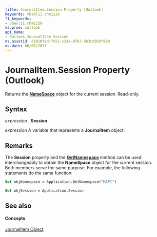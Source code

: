 ```yaml
---
title: JournalItem.Session Property (Outlook)
keywords: vbaol11.chm1229
f1_keywords:
- vbaol11.chm1229
ms.prod: outlook
api_name:
- Outlook.JournalItem.Session
ms.assetid: d691078d-f651-c31a-d767-0b3bd91df800
ms.date: 06/08/2017
---
```



# JournalItem.Session Property (Outlook)

Returns the  **[NameSpace](Outlook.NameSpace.md)** object for the current session. Read-only.


## Syntax

 _expression_ . **Session**

 _expression_ A variable that represents a **JournalItem** object.


## Remarks

The  **Session** property and the **[GetNamespace](Outlook.Application.GetNamespace.md)** method can be used interchangeably to obtain the **NameSpace** object for the current session. Both members serve the same purpose. For example, the following statements do the same function:


```vb
Set objNamespace = Application.GetNamespace("MAPI") 
```


```vb
Set objSession = Application.Session
```


## See also


#### Concepts


[JournalItem Object](Outlook.JournalItem.md)

